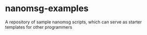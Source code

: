 nanomsg-examples
================

A repository of sample nanomsg scripts, which can serve as starter templates for other programmers
